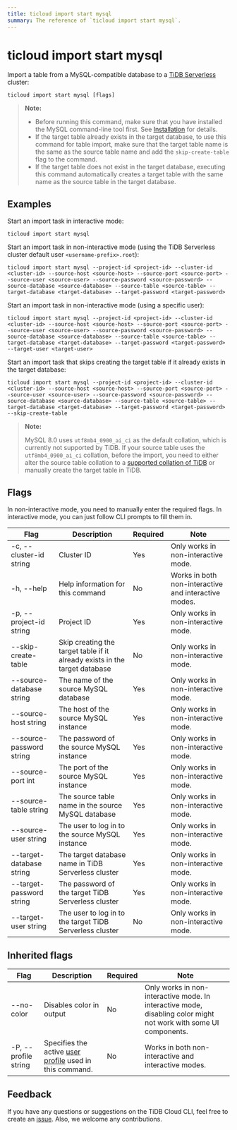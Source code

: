 ```yaml
---
title: ticloud import start mysql
summary: The reference of `ticloud import start mysql`.
---
```


# ticloud import start mysql

Import a table from a MySQL-compatible database to a [TiDB Serverless](/tidb-cloud/select-cluster-tier.md#tidb-serverless-beta) cluster:

```shell
ticloud import start mysql [flags]
```

> **Note:**
>
> - Before running this command, make sure that you have installed the MySQL command-line tool first. See [Installation](/tidb-cloud/get-started-with-cli.md#installation) for details.
> - If the target table already exists in the target database, to use this command for table import, make sure that the target table name is the same as the source table name and add the `skip-create-table` flag to the command. 
> - If the target table does not exist in the target database, executing this command automatically creates a target table with the same name as the source table in the target database.

## Examples

Start an import task in interactive mode:

```shell
ticloud import start mysql
```

Start an import task in non-interactive mode (using the TiDB Serverless cluster default user `<username-prefix>.root`):

```shell
ticloud import start mysql --project-id <project-id> --cluster-id <cluster-id> --source-host <source-host> --source-port <source-port> --source-user <source-user> --source-password <source-password> --source-database <source-database> --source-table <source-table> --target-database <target-database> --target-password <target-password>
```

Start an import task in non-interactive mode (using a specific user):

```shell
ticloud import start mysql --project-id <project-id> --cluster-id <cluster-id> --source-host <source-host> --source-port <source-port> --source-user <source-user> --source-password <source-password> --source-database <source-database> --source-table <source-table> --target-database <target-database> --target-password <target-password> --target-user <target-user>
```

Start an import task that skips creating the target table if it already exists in the target database:

```shell
ticloud import start mysql --project-id <project-id> --cluster-id <cluster-id> --source-host <source-host> --source-port <source-port> --source-user <source-user> --source-password <source-password> --source-database <source-database> --source-table <source-table> --target-database <target-database> --target-password <target-password> --skip-create-table
```

> **Note:**
>
> MySQL 8.0 uses `utf8mb4_0900_ai_ci` as the default collation, which is currently not supported by TiDB. If your source table uses the `utf8mb4_0900_ai_ci` collation, before the import, you need to either alter the source table collation to a [supported collation of TiDB](/character-set-and-collation.md#character-sets-and-collations-supported-by-tidb) or manually create the target table in TiDB.

## Flags

In non-interactive mode, you need to manually enter the required flags. In interactive mode, you can just follow CLI prompts to fill them in.

| Flag                     | Description                                                                | Required | Note                                                 |
|--------------------------|----------------------------------------------------------------------------|----------|------------------------------------------------------|
| -c, --cluster-id string  | Cluster ID                                                                 | Yes      | Only works in non-interactive mode.                  |
| -h, --help               | Help information for this command                                          | No       | Works in both non-interactive and interactive modes. |
| -p, --project-id string  | Project ID                                                                 | Yes      | Only works in non-interactive mode.                  |
| --skip-create-table      | Skip creating the target table if it already exists in the target database | No       | Only works in non-interactive mode.                  |
| --source-database string | The name of the source MySQL database                                      | Yes      | Only works in non-interactive mode.                  |
| --source-host string     | The host of the source MySQL instance                                      | Yes      | Only works in non-interactive mode.                  |
| --source-password string | The password of the source MySQL instance                                  | Yes      | Only works in non-interactive mode.                  |
| --source-port int        | The port of the source MySQL instance                                      | Yes      | Only works in non-interactive mode.                  |
| --source-table string    | The source table name in the source MySQL database                         | Yes      | Only works in non-interactive mode.                  |
| --source-user string     | The user to log in to the source MySQL instance                            | Yes      | Only works in non-interactive mode.                  |
| --target-database string | The target database name in TiDB Serverless cluster                        | Yes      | Only works in non-interactive mode.                  |
| --target-password string | The password of the target TiDB Serverless cluster                         | Yes      | Only works in non-interactive mode.                  |
| --target-user string     | The user to log in to the target TiDB Serverless cluster                   | No       | Only works in non-interactive mode.                  |

## Inherited flags

| Flag                 | Description                                                                                          | Required | Note                                                                                                             |
|----------------------|------------------------------------------------------------------------------------------------------|----------|------------------------------------------------------------------------------------------------------------------|
| --no-color           | Disables color in output                                                                             | No       | Only works in non-interactive mode. In interactive mode, disabling color might not work with some UI components. |
| -P, --profile string | Specifies the active [user profile](/tidb-cloud/cli-reference.md#user-profile) used in this command. | No       | Works in both non-interactive and interactive modes.                                                             |

## Feedback

If you have any questions or suggestions on the TiDB Cloud CLI, feel free to create an [issue](https://github.com/tidbcloud/tidbcloud-cli/issues/new/choose). Also, we welcome any contributions.
